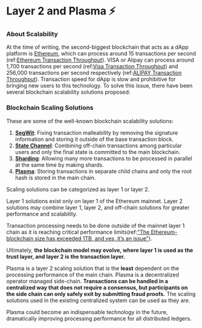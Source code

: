 # Layer 2 and Plasma ⚡

### About Scalability

At the time of writing, the second-biggest blockchain that acts as a dApp platform is [Ethereum](https://www.ethereum.org/), which can process around 15 transactions per second \(ref:[Ethereum Transaction Throughput](https://www.coindesk.com/information/will-ethereum-scale)\). VISA or Alipay can process around 1,700 transactions per second \(ref:[Visa Transaction Throughput](https://hackernoon.com/the-blockchain-scalability-problem-the-race-for-visa-like-transaction-speed-5cce48f9d44)\) and 256,000 transactions per second respectively \(ref:[ALIPAY Transaction Throughput](https://www.barrons.com/articles/alibaba-records-25-3-billion-in-singles-day-sales-1510538618)\). Transaction speed for dApp is slow and prohibitive for bringing new users to this technology. To solve this issue, there have been several blockchain scalability solutions proposed:

### Blockchain Scaling Solutions

These are some of the well-known blockchain scalability solutions:

1. [**SegWit**](https://github.com/bitcoin/bips/blob/master/bip-0141.mediawiki): Fixing transaction malleability by removing the signature information and storing it outside of the base transaction block.
2. [**State Channel**](https://l4.ventures/papers/statechannels.pdf): Combining off-chain transactions among particular users and only the final state is committed to the main blockchain.
3. [**Sharding**](https://www.bubifans.com/ueditor/php/upload/file/20181015/1539597837236127.pdf): Allowing many more transactions to be processed in parallel at the same time by making shards.
4. [**Plasma**](https://plasma.io/plasma.pdf): Storing transactions in separate child chains and only the root hash is stored in the main chain.

Scaling solutions can be categorized as layer 1 or layer 2.

Layer 1 solutions exist only on layer 1 of the Ethereum mainnet.  Layer 2 solutions may combine layer 1, layer 2, and off-chain solutions for greater performance and scalability.  

Transaction processing needs to be done outside of the mainnet layer 1 chain as it is reaching critical performance limits\(ref:["The Ethereum-blockchain size has exceeded 1TB, and yes, it’s an issue"](https://hackernoon.com/the-ethereum-blockchain-size-has-exceeded-1tb-and-yes-its-an-issue-2b650b5f4f62)\). 

Ultimately, **the blockchain model may evolve, where layer 1 is used as the trust layer, and layer 2 is the transaction layer.**

Plasma is a layer 2 scaling solution that is the **least** dependent on the processing performance of the main chain.  Plasma is a decentralized operator managed side-chain. **Transactions can be handled in a centralized way that does not require a consensus, but participants on the side chain can only safely exit by submitting fraud proofs.** The scaling solutions used in the existing centralized system can be used as they are.

Plasma could become an indispensable technology in the future, dramatically improving processing performance for all distributed ledgers.

